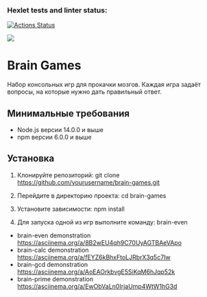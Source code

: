 ### Hexlet tests and linter status:
[![Actions Status](https://github.com/KateAedon/frontend-project-44/actions/workflows/hexlet-check.yml/badge.svg)](https://github.com/KateAedon/frontend-project-44/actions)

<a href="https://codeclimate.com/github/KateAedon/frontend-project-44/maintainability"><img src="https://api.codeclimate.com/v1/badges/c090e0927605a0afed58/maintainability" /></a>

# Brain Games

Набор консольных игр для прокачки мозгов. Каждая игра задаёт вопросы, на которые нужно дать правильный ответ.

## Минимальные требования

- Node.js версии 14.0.0 и выше
- npm версии 6.0.0 и выше

## Установка

1. Клонируйте репозиторий:
    git clone https://github.com/yourusername/brain-games.git

2. Перейдите в директорию проекта:
    cd brain-games

3. Установите зависимости:
    npm install

4. Для запуска одной из игр выполните команду:
    brain-even

* brain-even demonstration https://asciinema.org/a/8B2wEU4qh9C70UyAGTBAeVApo
* brain-calc demonstration https://asciinema.org/a/fEYZ6kBhxFtoLJRbrX3q5c7Iw
* brain-gcd demonstration https://asciinema.org/a/AoEAOrkbvgE5SiKqM6hJqp52k
* brain-prime demonstration https://asciinema.org/a/EwObVaLn0IrjaUmp4WtW1hG3d